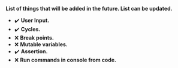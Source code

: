 **List of things that will be added in the future. List can be updated.**
 - ✔️ **User Input.**
 - ✔️ **Cycles.**
 - ❌ **Break points.**
 - ❌ **Mutable variables.**
 - ✔️ **Assertion.**
 - ❌ **Run commands in console from code.**
